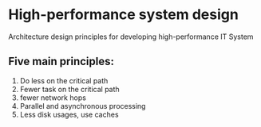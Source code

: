 # High-performance system design
Architecture design principles for developing high-performance IT System

## Five main principles:
1. Do less on the critical path
2. Fewer task on the critical path
3. fewer network hops
4. Parallel and asynchronous processing
5. Less disk usages, use caches
